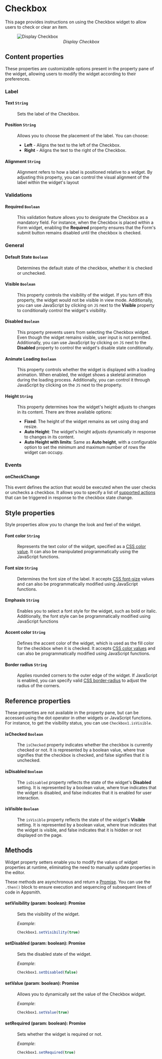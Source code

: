 # Checkbox

This page provides instructions on using the Checkbox widget to allow users to check or clear an item.

<figure>
  <img src="/img/checkbox-img-.png" style= {{width:"700px", height:"auto"}} alt="Display Checkbox"/>
  <figcaption align = "center"><i>Display Checkbox</i></figcaption>
</figure>

## Content properties

These properties are customizable options present in the property pane of the widget, allowing users to modify the widget according to their preferences. 

### Label

#### Text `String`

 <dd>
 Sets the label of the Checkbox. 
 
 </dd>

#### Position `String`
<dd>
 Allows you to choose the placement of the label. You can choose:<br />

 * <b>Left</b> - Aligns the text to the left of the Checkbox.
 * <b>Right</b> - Aligns the text to the right of the Checkbox.

</dd>

#### Alignment `String`

<dd>
Alignment refers to how a label is positioned relative to a widget. By adjusting this property, you can control the visual alignment of the label within the widget's layout
</dd>

### Validations


#### Required `Boolean`

<dd>

This validation feature allows you to designate the Checkbox as a mandatory field. For instance, when the Checkbox is placed within a Form widget, enabling the **Required** property ensures that the Form's submit button remains disabled until the checkbox is checked. 

</dd>

### General

#### Default State `Boolean`

<dd>
Determines the default state of the checkbox, whether it is checked or unchecked.

</dd>

#### Visible `Boolean`
<dd>

This property controls the visibility of the widget. If you turn off this property, the widget would not be visible in view mode. Additionally, you can use JavaScript by clicking on `JS` next to the **Visible** property to conditionally control the widget's visibility. 

</dd>


#### Disabled `Boolean`

<dd>

This property prevents users from selecting the Checkbox widget. Even though the widget remains visible, user input is not permitted. Additionally, you can use JavaScript by clicking on `JS` next to the **Disabled** property to control the widget's disable state conditionally. 
</dd>

#### Animate Loading `Boolean`

<dd>

This property controls whether the widget is displayed with a loading animation. When enabled, the widget shows a skeletal animation during the loading process. Additionally, you can control it through JavaScript by clicking on the <code>JS</code> next to the property.

</dd>

#### Height `String`

<dd>

This property determines how the widget's height adjusts to changes in its content. There are three available options:

* **Fixed**: The height of the widget remains as set using drag and resize.
* **Auto Height**: The widget's height adjusts dynamically in response to changes in its content.
* **Auto Height with limits**: Same as **Auto height**, with a configurable option to set the minimum and maximum number of rows the widget can occupy.

</dd>

### Events

#### onCheckChange

This event defines the action that would be executed when the user checks or unchecks a checkbox. It allows you to specify a list of [supported actions](/reference/appsmith-framework/widget-actions) that can be triggered in response to the checkbox state change.


## Style properties
Style properties allow you to change the look and feel of the widget.

#### Font color `String`

<dd>

Represents the text color of the widget, specified as a [CSS color value](https://developer.mozilla.org/en-US/docs/Web/CSS/color).  It can also be manipulated programmatically using the JavaScript functions.

</dd>

#### Font size `String`

<dd>

Determines the font size of the label. It accepts [CSS font-size](https://developer.mozilla.org/en-US/docs/Web/CSS/font-size) values and can also be programmatically modified using JavaScript functions.

</dd>

#### Emphasis `String`
<dd>
Enables you to select a font style for the widget, such as bold or italic. Additionally, the font style can be programmatically modified using JavaScript functions
</dd>

#### Accent color `String`

<dd>

Defines the accent color of the widget, which is used as the fill color for the checkbox when it is checked. It accepts [CSS color values](https://developer.mozilla.org/en-US/docs/Web/CSS/color) and can also be programmatically modified using JavaScript functions.

</dd>

#### Border radius `String`

<dd>

Applies rounded corners to the outer edge of the widget. If JavaScript is enabled, you can specify valid [CSS border-radius](https://developer.mozilla.org/en-US/docs/Web/CSS/border-radius) to adjust the radius of the corners.

</dd>

## Reference properties
These properties are not available in the property pane, but can be accessed using the dot operator in other widgets or JavaScript functions. For instance, to get the visibility status, you can use `Checkbox1.isVisible`.

#### isChecked `Boolean`
<dd>

The `isChecked` property indicates whether the checkbox is currently checked or not. It is represented by a boolean value, where true signifies that the checkbox is checked, and false signifies that it is unchecked. 

</dd>

#### isDisabled `Boolean`

<dd>

The `isDisabled` property reflects the state of the widget's **Disabled** setting. It is represented by a boolean value, where true indicates that the widget is disabled, and false indicates that it is enabled for user interaction.
</dd>

#### isVisible `Boolean`
<dd>

The `isVisible` property reflects the state of the widget's **Visible** setting. It is represented by a boolean value, where true indicates that the widget is visible, and false indicates that it is hidden or not displayed on the page.
</dd>


## Methods

Widget property setters enable you to modify the values of widget properties at runtime, eliminating the need to manually update properties in the editor.

These methods are asynchronous and return a [Promise](/core-concepts/writing-code/javascript-promises#using-promises-in-appsmith). You can use the `.then()` block to ensure execution and sequencing of subsequent lines of code in Appsmith.



#### setVisibility (param: boolean): Promise

<dd>

Sets the visibility of the widget.

*Example*:

```js
Checkbox1.setVisibility(true)
```

</dd>


#### setDisabled (param: boolean): Promise

<dd>

Sets the disabled state of the widget.

*Example*:

```js
Checkbox1.setDisabled(false)
```

</dd>

#### setValue (param: boolean): Promise

<dd>

Allows you to dynamically set the value of the Checkbox widget.

*Example*:

```js
Checkbox1.setValue(true)
```

</dd>


#### setRequired (param: boolean): Promise
<dd>

Sets whether the widget is required or not.

*Example*:

```js
Checkbox1.setRequired(true)
```

</dd>